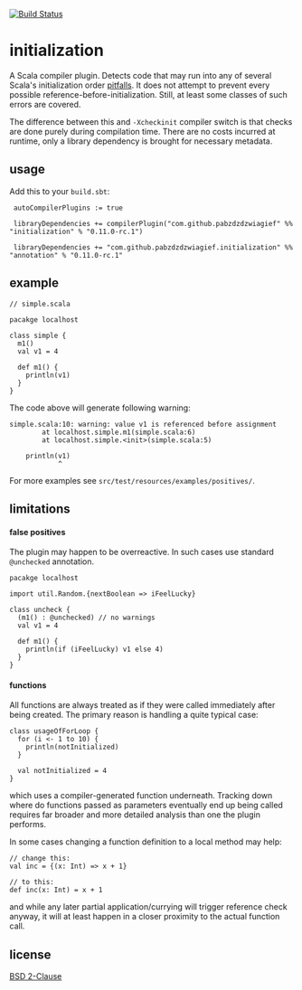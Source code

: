 [![Build Status](https://travis-ci.org/pabzdzdzwiagief/initialization.svg?branch=master)](https://travis-ci.org/pabzdzdzwiagief/initialization)

initialization
==============

A Scala compiler plugin. Detects code that may run into any of several Scala's
initialization order
[pitfalls](http://docs.scala-lang.org/tutorials/FAQ/initialization-order.html).
It does not attempt to prevent every possible reference-before-initialization.
Still, at least some classes of such errors are covered.

The difference between this and `-Xcheckinit` compiler switch is that checks
are done purely during compilation time. There are no costs incurred
at runtime, only a library dependency is brought for necessary metadata.

usage
-----

Add this to your `build.sbt`:

     autoCompilerPlugins := true

     libraryDependencies += compilerPlugin("com.github.pabzdzdzwiagief" %% "initialization" % "0.11.0-rc.1")

     libraryDependencies += "com.github.pabzdzdzwiagief.initialization" %% "annotation" % "0.11.0-rc.1"

example
-------

    // simple.scala

    pacakge localhost

    class simple {
      m1()
      val v1 = 4

      def m1() {
        println(v1)
      }
    }

The code above will generate following warning:

    simple.scala:10: warning: value v1 is referenced before assignment
            at localhost.simple.m1(simple.scala:6)
            at localhost.simple.<init>(simple.scala:5)

        println(v1)
                ^

For more examples see `src/test/resources/examples/positives/`.

limitations
-----------

#### false positives

The plugin may happen to be overreactive. In such cases use standard
`@unchecked` annotation.

    pacakge localhost

    import util.Random.{nextBoolean => iFeelLucky}

    class uncheck {
      (m1() : @unchecked) // no warnings
      val v1 = 4

      def m1() {
        println(if (iFeelLucky) v1 else 4)
      }
    }

#### functions

All functions are always treated as if they were called immediately after
being created. The primary reason is handling a quite typical case:

    class usageOfForLoop {
      for (i <- 1 to 10) {
        println(notInitialized)
      }

      val notInitialized = 4
    }

which uses a compiler-generated function underneath. Tracking down where do
functions passed as parameters eventually end up being called requires
far broader and more detailed analysis than one the plugin performs.

In some cases changing a function definition to a local method may help:

    // change this:
    val inc = {(x: Int) => x + 1}

    // to this:
    def inc(x: Int) = x + 1

and while any later partial application/currying will trigger reference check
anyway, it will at least happen in a closer proximity to the actual function
call.

license
-------

[BSD 2-Clause](http://opensource.org/licenses/BSD-2-Clause)
